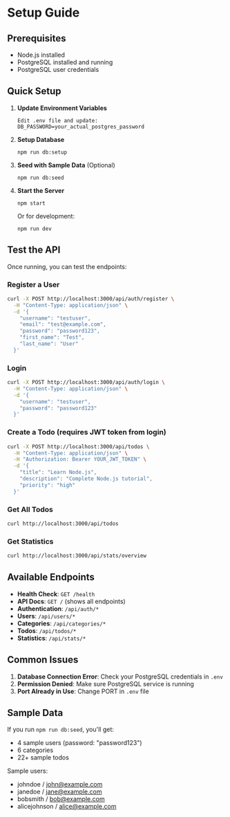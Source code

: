 # Setup Guide

## Prerequisites
- Node.js installed
- PostgreSQL installed and running
- PostgreSQL user credentials

## Quick Setup

1. **Update Environment Variables**
   ```
   Edit .env file and update:
   DB_PASSWORD=your_actual_postgres_password
   ```

2. **Setup Database**
   ```
   npm run db:setup
   ```

3. **Seed with Sample Data** (Optional)
   ```
   npm run db:seed
   ```

4. **Start the Server**
   ```
   npm start
   ```
   
   Or for development:
   ```
   npm run dev
   ```

## Test the API

Once running, you can test the endpoints:

### Register a User
```bash
curl -X POST http://localhost:3000/api/auth/register \
  -H "Content-Type: application/json" \
  -d '{
    "username": "testuser",
    "email": "test@example.com", 
    "password": "password123",
    "first_name": "Test",
    "last_name": "User"
  }'
```

### Login
```bash
curl -X POST http://localhost:3000/api/auth/login \
  -H "Content-Type: application/json" \
  -d '{
    "username": "testuser",
    "password": "password123"
  }'
```

### Create a Todo (requires JWT token from login)
```bash
curl -X POST http://localhost:3000/api/todos \
  -H "Content-Type: application/json" \
  -H "Authorization: Bearer YOUR_JWT_TOKEN" \
  -d '{
    "title": "Learn Node.js",
    "description": "Complete Node.js tutorial",
    "priority": "high"
  }'
```

### Get All Todos
```bash
curl http://localhost:3000/api/todos
```

### Get Statistics
```bash
curl http://localhost:3000/api/stats/overview
```

## Available Endpoints

- **Health Check**: `GET /health`
- **API Docs**: `GET /` (shows all endpoints)
- **Authentication**: `/api/auth/*`
- **Users**: `/api/users/*`
- **Categories**: `/api/categories/*`
- **Todos**: `/api/todos/*`
- **Statistics**: `/api/stats/*`

## Common Issues

1. **Database Connection Error**: Check your PostgreSQL credentials in `.env`
2. **Permission Denied**: Make sure PostgreSQL service is running
3. **Port Already in Use**: Change PORT in `.env` file

## Sample Data

If you run `npm run db:seed`, you'll get:
- 4 sample users (password: "password123")
- 6 categories 
- 22+ sample todos

Sample users:
- johndoe / john@example.com
- janedoe / jane@example.com
- bobsmith / bob@example.com
- alicejohnson / alice@example.com
